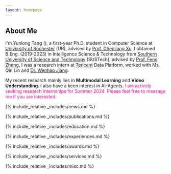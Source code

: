 ```yaml
---
layout: homepage
---
```

<div id="home"></div>

## About Me

I'm Yunlong Tang (<a id="about-me" href='https://translate.google.com/?sl=auto&tl=en&text=%E5%94%90%E4%BA%91%E9%BE%99'><i class="fa fa-volume-up" aria-hidden="true" style="color:deeppink; font-size:12px;"></i></a>), a first-year Ph.D. student in Computer Science at  [University of Rochester](https://www.rochester.edu/) (UR), advised by [Prof. Chenliang Xu](https://www.cs.rochester.edu/~cxu22/index.html). I obtained B.Eng. (2019-2023) in  Intelligence Science & Technology from [Southern University of Science and Technology](https://www.sustech.edu.cn/en/) (SUSTech), advised by [Prof. Feng Zheng](https://scholar.google.com/citations?user=PcmyXHMAAAAJ). 
I was a research intern at [Tencent](https://www.tencent.com/) Data Platform, worked with Ms. Qin Lin and [Dr. Wenhao Jiang](https://scholar.google.com/citations?user=rAlT64IAAAAJ).

My recent research mainly lies in **Multimodal Learning** and **Video Understanding**. I also have a keen interest in AI-Agents. <span style="color:deeppink;">I am actively seeking research internships for Summer 2024. Please feel free to message me if you are interested.</span>
<!-- I am actively looking for any collaboration. Please feel free to contact me! -->
<!-- ## Research Interests -->

<!-- - **Computer Vision:** image recognition, image generation, video captioning
- **Machine Learning:** meta-learning, incremental learning, transfer learning -->

{% include_relative _includes/news.md %}

{% include_relative _includes/publications.md %}

{% include_relative _includes/education.md %}

{% include_relative _includes/experiences.md %}

{% include_relative _includes/awards.md %}

{% include_relative _includes/services.md %}

{% include_relative _includes/misc.md %}

